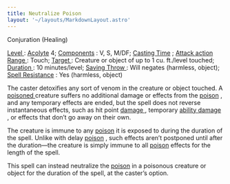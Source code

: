 ```yaml
---
title: Neutralize Poison
layout: '~/layouts/MarkdownLayout.astro'
---
```

Conjuration (Healing)

[ Level ](/modern.d20.srd/fx/level) : [ Acolyte](/modern.d20.srd/classes/advanced/acolyte) 4; [ Components](/modern.d20.srd/fx/components) : V, S, M/DF; [ Casting Time](/modern.d20.srd/fx/casting.time) ; [ Attack action](/modern.d20.srd/combat/attack.actions) [ Range ](/modern.d20.srd/fx/range) :
Touch; [ Target ](/modern.d20.srd/fx/target) : Creature or object of up to 1
cu. ft./level touched; [ Duration ](/modern.d20.srd/fx/duration) : 10
minutes/level; [ Saving Throw ](/modern.d20.srd/basics/saving.throws) : Will
negates (harmless, object); [ Spell Resistance](/modern.d20.srd/special.abilities/spell.resistance) : Yes (harmless, object)

The caster detoxifies any sort of venom in the creature or object touched. A [poisoned ](/modern.d20.srd/environment.hazards/poison) creature suffers no
additional damage or effects from the [ poison](/modern.d20.srd/environment.hazards/poison) , and any temporary effects are
ended, but the spell does not reverse instantaneous effects, such as hit point
[ damage ](/modern.d20.srd/combat/damage) , temporary [ ability damage](/modern.d20.srd/special.abilities/ability.score.reduction) , or effects that
don’t go away on their own.

The creature is immune to any [ poison](/modern.d20.srd/environment.hazards/poison) it is exposed to during the
duration of the spell. Unlike with delay [ poison](/modern.d20.srd/environment.hazards/poison) , such effects aren’t postponed
until after the duration—the creature is simply immune to all [ poison](/modern.d20.srd/environment.hazards/poison) effects for the length of the
spell.

This spell can instead neutralize the [ poison](/modern.d20.srd/environment.hazards/poison) in a poisonous creature or
object for the duration of the spell, at the caster’s option.

